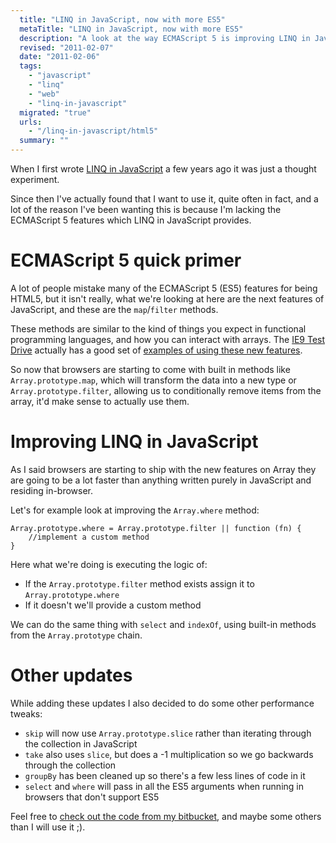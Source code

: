 ```yaml
---
  title: "LINQ in JavaScript, now with more ES5"
  metaTitle: "LINQ in JavaScript, now with more ES5"
  description: "A look at the way ECMAScript 5 is improving LINQ in JavaScript"
  revised: "2011-02-07"
  date: "2011-02-06"
  tags: 
    - "javascript"
    - "linq"
    - "web"
    - "linq-in-javascript"
  migrated: "true"
  urls: 
    - "/linq-in-javascript/html5"
  summary: ""
---
```

When I first wrote [LINQ in JavaScript][1] a few years ago it was just a thought experiment.

Since then I've actually found that I want to use it, quite often in fact, and a lot of the reason I've been wanting this is because I'm lacking the ECMAScript 5 features which LINQ in JavaScript provides.

# ECMAScript 5 quick primer

A lot of people mistake many of the ECMAScript 5 (ES5) features for being HTML5, but it isn't really, what we're looking at here are the next features of JavaScript, and these are the `map`/`filter` methods.

These methods are similar to the kind of things you expect in functional programming languages, and how you can interact with arrays. The [IE9 Test Drive][2] actually has a good set of [examples of using these new features][3].

So now that browsers are starting to come with built in methods like `Array.prototype.map`, which will transform the data into a new type or `Array.prototype.filter`, allowing us to conditionally remove items from the array, it'd make sense to actually use them.

# Improving LINQ in JavaScript

As I said browsers are starting to ship with the new features on Array they are going to be a lot faster than anything written purely in JavaScript and residing in-browser.

Let's for example look at improving the `Array.where` method:

	Array.prototype.where = Array.prototype.filter || function (fn) {
		//implement a custom method
	}

Here what we're doing is executing the logic of:

 * If the `Array.prototype.filter` method exists assign it to `Array.prototype.where`
 * If it doesn't we'll provide a custom method

We can do the same thing with `select` and `indexOf`, using built-in methods from the `Array.prototype` chain.

# Other updates

While adding these updates I also decided to do some other performance tweaks:

 * `skip` will now use `Array.prototype.slice` rather than iterating through the collection in JavaScript
 * `take` also uses `slice`, but does a -1 multiplication so we go backwards through the collection
 * `groupBy` has been cleaned up so there's a few less lines of code in it
 * `select` and `where` will pass in all the ES5 arguments when running in browsers that don't support ES5

Feel free to [check out the code from my bitbucket][4], and maybe some others than I will use it ;).


  [1]: /linq-in-javascript
  [2]: http://ie.microsoft.com/testdrive/
  [3]: http://ie.microsoft.com/testdrive/HTML5/ECMAScript5Array/Default.html
  [4]: http://hg.slace.biz/linq-in-javascript/overview
